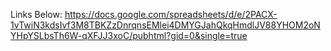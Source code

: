Links Below:
https://docs.google.com/spreadsheets/d/e/2PACX-1vTwiN3kdsIvf3M8TBKZzDnrqnsEMlei4DMYGJahQkqHmdlJV88YHOM2oNYHpYSLbsTh6W-qXFJJ3xoC/pubhtml?gid=0&single=true
